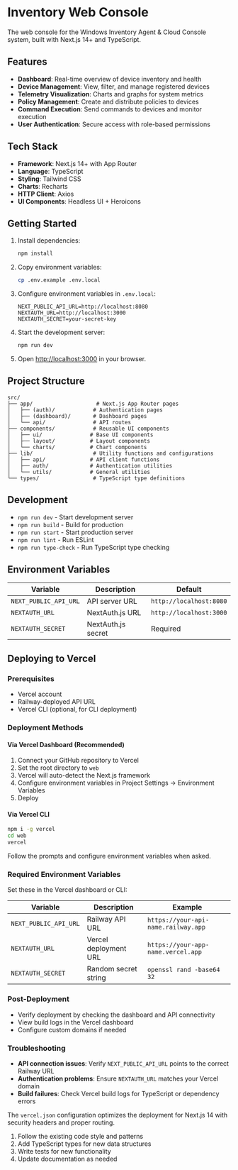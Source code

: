# Inventory Web Console

The web console for the Windows Inventory Agent & Cloud Console system, built with Next.js 14+ and TypeScript.

## Features

- **Dashboard**: Real-time overview of device inventory and health
- **Device Management**: View, filter, and manage registered devices
- **Telemetry Visualization**: Charts and graphs for system metrics
- **Policy Management**: Create and distribute policies to devices
- **Command Execution**: Send commands to devices and monitor execution
- **User Authentication**: Secure access with role-based permissions

## Tech Stack

- **Framework**: Next.js 14+ with App Router
- **Language**: TypeScript
- **Styling**: Tailwind CSS
- **Charts**: Recharts
- **HTTP Client**: Axios
- **UI Components**: Headless UI + Heroicons

## Getting Started

1. Install dependencies:
   ```bash
   npm install
   ```

2. Copy environment variables:
   ```bash
   cp .env.example .env.local
   ```

3. Configure environment variables in `.env.local`:
   ```
   NEXT_PUBLIC_API_URL=http://localhost:8080
   NEXTAUTH_URL=http://localhost:3000
   NEXTAUTH_SECRET=your-secret-key
   ```

4. Start the development server:
   ```bash
   npm run dev
   ```

5. Open [http://localhost:3000](http://localhost:3000) in your browser.

## Project Structure

```
src/
├── app/                    # Next.js App Router pages
│   ├── (auth)/            # Authentication pages
│   ├── (dashboard)/       # Dashboard pages
│   └── api/               # API routes
├── components/            # Reusable UI components
│   ├── ui/               # Base UI components
│   ├── layout/           # Layout components
│   └── charts/           # Chart components
├── lib/                   # Utility functions and configurations
│   ├── api/              # API client functions
│   ├── auth/             # Authentication utilities
│   └── utils/            # General utilities
└── types/                 # TypeScript type definitions
```

## Development

- `npm run dev` - Start development server
- `npm run build` - Build for production
- `npm run start` - Start production server
- `npm run lint` - Run ESLint
- `npm run type-check` - Run TypeScript type checking

## Environment Variables

| Variable | Description | Default |
|----------|-------------|---------|
| `NEXT_PUBLIC_API_URL` | API server URL | `http://localhost:8080` |
| `NEXTAUTH_URL` | NextAuth.js URL | `http://localhost:3000` |
| `NEXTAUTH_SECRET` | NextAuth.js secret | Required |

## Deploying to Vercel

### Prerequisites
- Vercel account
- Railway-deployed API URL
- Vercel CLI (optional, for CLI deployment)

### Deployment Methods

#### Via Vercel Dashboard (Recommended)
1. Connect your GitHub repository to Vercel
2. Set the root directory to `web`
3. Vercel will auto-detect the Next.js framework
4. Configure environment variables in Project Settings → Environment Variables
5. Deploy

#### Via Vercel CLI
```bash
npm i -g vercel
cd web
vercel
```
Follow the prompts and configure environment variables when asked.

### Required Environment Variables
Set these in the Vercel dashboard or CLI:

| Variable | Description | Example |
|----------|-------------|---------|
| `NEXT_PUBLIC_API_URL` | Railway API URL | `https://your-api-name.railway.app` |
| `NEXTAUTH_URL` | Vercel deployment URL | `https://your-app-name.vercel.app` |
| `NEXTAUTH_SECRET` | Random secret string | `openssl rand -base64 32` |

### Post-Deployment
- Verify deployment by checking the dashboard and API connectivity
- View build logs in the Vercel dashboard
- Configure custom domains if needed

### Troubleshooting
- **API connection issues**: Verify `NEXT_PUBLIC_API_URL` points to the correct Railway URL
- **Authentication problems**: Ensure `NEXTAUTH_URL` matches your Vercel domain
- **Build failures**: Check Vercel build logs for TypeScript or dependency errors

The `vercel.json` configuration optimizes the deployment for Next.js 14 with security headers and proper routing.

1. Follow the existing code style and patterns
2. Add TypeScript types for new data structures
3. Write tests for new functionality
4. Update documentation as needed